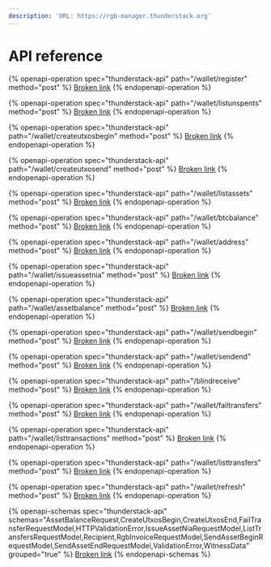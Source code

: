 ```yaml
---
description: 'URL: https://rgb-manager.thunderstack.org'
---
```


# API reference

{% openapi-operation spec="thunderstack-api" path="/wallet/register" method="post" %}
[Broken link](broken-reference)
{% endopenapi-operation %}

{% openapi-operation spec="thunderstack-api" path="/wallet/listunspents" method="post" %}
[Broken link](broken-reference)
{% endopenapi-operation %}

{% openapi-operation spec="thunderstack-api" path="/wallet/createutxosbegin" method="post" %}
[Broken link](broken-reference)
{% endopenapi-operation %}

{% openapi-operation spec="thunderstack-api" path="/wallet/createutxosend" method="post" %}
[Broken link](broken-reference)
{% endopenapi-operation %}

{% openapi-operation spec="thunderstack-api" path="/wallet/listassets" method="post" %}
[Broken link](broken-reference)
{% endopenapi-operation %}

{% openapi-operation spec="thunderstack-api" path="/wallet/btcbalance" method="post" %}
[Broken link](broken-reference)
{% endopenapi-operation %}

{% openapi-operation spec="thunderstack-api" path="/wallet/address" method="post" %}
[Broken link](broken-reference)
{% endopenapi-operation %}

{% openapi-operation spec="thunderstack-api" path="/wallet/issueassetnia" method="post" %}
[Broken link](broken-reference)
{% endopenapi-operation %}

{% openapi-operation spec="thunderstack-api" path="/wallet/assetbalance" method="post" %}
[Broken link](broken-reference)
{% endopenapi-operation %}

{% openapi-operation spec="thunderstack-api" path="/wallet/sendbegin" method="post" %}
[Broken link](broken-reference)
{% endopenapi-operation %}

{% openapi-operation spec="thunderstack-api" path="/wallet/sendend" method="post" %}
[Broken link](broken-reference)
{% endopenapi-operation %}

{% openapi-operation spec="thunderstack-api" path="/blindreceive" method="post" %}
[Broken link](broken-reference)
{% endopenapi-operation %}

{% openapi-operation spec="thunderstack-api" path="/wallet/failtransfers" method="post" %}
[Broken link](broken-reference)
{% endopenapi-operation %}

{% openapi-operation spec="thunderstack-api" path="/wallet/listtransactions" method="post" %}
[Broken link](broken-reference)
{% endopenapi-operation %}

{% openapi-operation spec="thunderstack-api" path="/wallet/listtransfers" method="post" %}
[Broken link](broken-reference)
{% endopenapi-operation %}

{% openapi-operation spec="thunderstack-api" path="/wallet/refresh" method="post" %}
[Broken link](broken-reference)
{% endopenapi-operation %}

{% openapi-schemas spec="thunderstack-api" schemas="AssetBalanceRequest,CreateUtxosBegin,CreateUtxosEnd,FailTransferRequestModel,HTTPValidationError,IssueAssetNiaRequestModel,ListTransfersRequestModel,Recipient,RgbInvoiceRequestModel,SendAssetBeginRequestModel,SendAssetEndRequestModel,ValidationError,WitnessData" grouped="true" %}
[Broken link](broken-reference)
{% endopenapi-schemas %}
